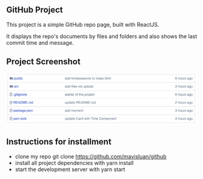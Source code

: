 ## GitHub Project

This project is a simple GitHub repo page, built with ReactJS.

It displays the repo's documents by files and folders and also shows the last commit time and message.


## Project Screenshot 
![](src/github.png)


## Instructions for installment

- clone my repo git clone https://github.com/mavisluan/github
- install all project dependencies with yarn install
- start the development server with yarn start

